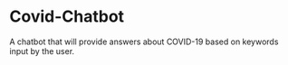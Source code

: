 # Covid-Chatbot
A chatbot that will provide answers about COVID-19 based on keywords input by the user.
